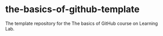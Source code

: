 # the-basics-of-github-template
The template repository for the The basics of GitHub course on Learning Lab.
